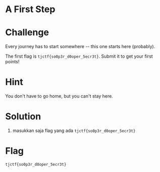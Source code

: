 # A First Step

# Challenge
Every journey has to start somewhere -- this one starts here (probably).

The first flag is ```tjctf{so0p3r_d0oper_5ecr3t}```. Submit it to get your first points!

# Hint
You don't have to go home, but you can't stay here.

# Solution 
1. masukkan saja flag yang ada ```tjctf{so0p3r_d0oper_5ecr3t}```

# Flag
```tjctf{so0p3r_d0oper_5ecr3t}```
